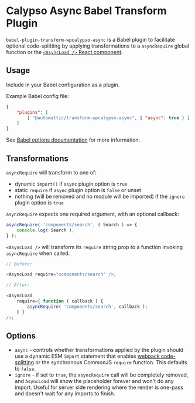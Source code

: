# Calypso Async Babel Transform Plugin

`babel-plugin-transform-wpcalypso-async` is a Babel plugin to facilitate optional
code-splitting by applying transformations to a `asyncRequire` global function or the
[`<AsyncLoad />` React component](https://github.com/Automattic/wp-calypso/tree/HEAD/client/components/async-load).

## Usage

Include in your Babel configuration as a plugin.

Example Babel config file:

```json
{
	"plugins": [
		[ "@automattic/transform-wpcalypso-async", { "async": true } ]
	]
}
```

See [Babel options documentation](http://babeljs.io/docs/usage/options/) for more information.

## Transformations

`asyncRequire` will transform to one of:

- dynamic `import()` if `async` plugin option is `true`
- static `require` if `async` plugin option is `false` or unset
- nothing (will be removed and no module will be imported) if the `ignore` plugin option is `true`

`asyncRequire` expects one required argument, with an optional callback:

```js
asyncRequire( 'components/search', ( Search ) => {
	console.log( Search );
} );
```

`<AsyncLoad />` will transform its `require` string prop to a function invoking `asyncRequire` when called.

```js
// Before:

<AsyncLoad require="components/search" />;
```

```js
// After:

<AsyncLoad
	require={ function ( callback ) {
		asyncRequire( 'components/search', callback );
	} }
/>;
```

## Options

- `async` - controls whether transformations applied by the plugin should use a dynamic ESM `import` statement that enables [webpack code-splitting](https://webpack.github.io/docs/code-splitting.html) or the synchronous CommonJS `require` function. This defaults to `false`.
- `ignore` - if set to `true`, the `asyncRequire` call will be completely removed, and `AsyncLoad` will show the placeholder forever and won't do any import. Useful for server side rendering where the render is one-pass and doesn't wait for any imports to finish.

